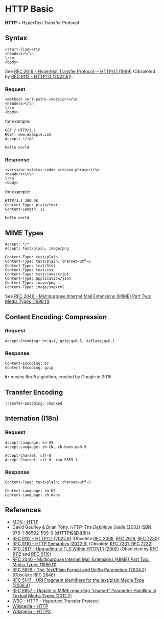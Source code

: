 # HTTP Basic

**HTTP** = HyperText Transfer Protocol

## Syntax

```plaintext
<start-line>\r\n
<headers>\r\n
\r\n
<body>
```

See [RFC 2616 - Hypertext Transfer Protocol -- HTTP/1.1 (1999)](https://www.rfc-editor.org/rfc/rfc2616)
(Obsoleted by [RFC 9112 - HTTP/1.1 (2022.6)](https://www.rfc-editor.org/rfc/rfc9112)).

### Request

```plaintext
<method> <url-path> <version>\r\n
<headers>\r\n
\r\n
<body>
```

for example:

```http
GET / HTTP/1.1
HOST: www.example.com
Accept: */*åå

hello world
```

### Response

```plaintext
<version> <status-code> <reason-phrase>\r\n
<headers>\r\n
\r\n
<body>
```

for example:

```http
HTTP/1.1 200 OK
Content-Type: plain/text
Content-Length: 11

hello world
```

## MIME Types

```http
Accept: */*
Accept: text/plain, image/png

Content-Type: text/plain
Content-Type: text/plain; charset=utf-8
Content-Type: text/html
Content-Type: text/css
Content-Type: text/javascript
Content-Type: application/json
Content-Type: image/png
Content-Type: image/svg+xml
```

See [RFC 2046 - Multipurpose Internet Mail Extensions (MIME) Part Two: Media Types (1996.11)](https://www.rfc-editor.org/rfc/rfc2046).

## Content Encoding: Compression

### Request

```http
Accept-Encoding: br;q=1, gzip;q=0.5, deflate;q=0.1
```

### Response

```http
Content-Encoding: br
Content-Encoding: gzip
```

**`br`** means *Brotli* algorithm, created by Google in 2015.

## Transfer Encoding

```http
Transfer-Encoding: chunked
```

## Internation (I18n)

### Request

```http
Accept-Language: en-US
Accept-Langauge: zh-CN, zh-Hans;q=0.9

Accept-Charset: utf-8
Accept-Charset: utf-8, iso-8859-1
```

### Response

```http
Content-Type: text/plain; charset=utf-8

Content-Language: en-US
Content-Language: zh-Hans
```

## References

<!-- markdownlint-disable line-length -->

- [MDN - HTTP](https://developer.mozilla.org/en-US/docs/Web/HTTP)
- David Gourley & Brian Totty. *HTTP: The Definitive Guide* (2002) ISBN: 978-1-56592-509-0 (《HTTP权威指南》)
- [RFC 9112 - HTTP/1.1 (2022.6)](https://www.rfc-editor.org/rfc/rfc9112)
(Obsolete [RFC 2068](https://www.rfc-editor.org/rfc/rfc2068 "Hypertext Transfer Protocol -- HTTP/1.1 (1997.1)"),
[RFC 2616](https://www.rfc-editor.org/rfc/rfc2616 "Hypertext Transfer Protocol -- HTTP/1.1 (1999)"),
[RFC 7230](https://www.rfc-editor.org/rfc/rfc7230 "Hypertext Transfer Protocol (HTTP/1.1): Message Syntax and Routing (2014)"))
- [RFC 9110 - HTTP Semantics (2022.6)](https://www.rfc-editor.org/rfc/rfc9110)
(Obsolete [RFC 7231](https://www.rfc-editor.org/rfc/rfc7231 "Hypertext Transfer Protocol (HTTP/1.1): Semantics and Content (2014)"),
[RFC 7232](https://www.rfc-editor.org/rfc/rfc7232 "Hypertext Transfer Protocol (HTTP/1.1): Conditional Requests (2014)"))
- [RFC 2817 - Upgrading to TLS Within HTTP/1.1 (2000)](https://www.rfc-editor.org/rfc/rfc2817) (Obsoleted by [RFC 9112](https://www.rfc-editor.org/rfc/rfc9112 "HTTP/1.1 (2022.6)") and [RFC 9110](https://www.rfc-editor.org/rfc/rfc9110 "HTTP Semantics (2022.6)"))
- [RFC 2046 - Multipurpose Internet Mail Extensions (MIME) Part Two: Media Types (1996.11)](https://www.rfc-editor.org/rfc/rfc2046)
- [RFC 3676 - The Text/Plain Format and DelSp Parameters (2004.2)](https://www.rfc-editor.org/rfc/rfc3676)
(Obsolete [RFC 2646](https://www.rfc-editor.org/rfc/rfc2646 "The Text/Plain Format Parameter (1999)"))
- [RFC 5147 - URI Fragment Identifiers for the text/plain Media Type (2008.4)](https://www.rfc-editor.org/rfc/rfc5147)
- [RFC 6657 - Update to MIME regarding "charset" Parameter Handling in Textual Media Types (2012.7)](https://www.rfc-editor.org/rfc/rfc6657)
- [W3C - HTTP - Hypertext Transfer Protocol](https://www.w3.org/Protocols/)
- [Wikipedia - HTTP](https://en.wikipedia.org/wiki/Hypertext%20Transfer%20Protocol)
- [Wikipedia - HTTPS](https://en.wikipedia.org/wiki/HTTPS)

<!-- markdownlint-enable line-length -->
